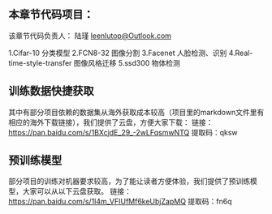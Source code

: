 ## 本章节代码项目：
该章节代码负责人： 陆瑾  leenlutop@Outlook.com

1.Cifar-10           分类模型
2.FCN8-32            图像分割
3.Facenet            人脸检测、识别
4.Real-time-style-transfer       图像风格迁移
5.ssd300             物体检测


## 训练数据快捷获取
其中有部分项目依赖的数据集从海外获取成本较高（项目里的markdown文件里有相应的海外下载链接），我们提供了云盘，方便大家下载：
链接：https://pan.baidu.com/s/1BXcjdE_29_-2wLFqsmwNTQ 
提取码：qksw 


## 预训练模型
部分项目的训练对机器要求较高，为了能让读者方便体验，我们提供了预训练模型，大家可以从以下云盘获取。
链接：https://pan.baidu.com/s/1l4m_VFIUfMf6keUbjZapMQ 
提取码：fn6q 
